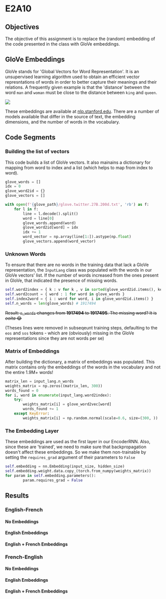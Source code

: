 # E2A10

## Objectives
The objective of this assignment is to replace the (random) embedding of the code presented in the class with GloVe embeddings. 

## GloVe Embeddings
GloVe stands for 'Global Vectors for Word Representation'. It is an unsupervised learning algorithm used to obtain an efficient vector represntations of words in order to better capture their meanings and their relations. A frequently given example is that the 'distance' between the word `man` and `woman` must be close to the distance between `king` and `queen`.


![](https://nlp.stanford.edu/projects/glove/images/man_woman_small.jpg)


These embeddings are available at [nlp.stanford.edu](https://nlp.stanford.edu/projects/glove/). There are a number of models available that differ in the source of text, the embedding dimensions, and the number of words in the vocabulary.


## Code Segments

### Building the list of vectors

This code builds a list of GloVe vectors. It also mainains a dictionary for mapping from word to index and a list (which helps to map from index to word).

```python
glove_words = []
idx = 0
glove_word2id = {}
glove_vectors = []

with open(f'{glove_path}/glove.twitter.27B.200d.txt', 'rb') as f:
    for l in f:
        line = l.decode().split()
        word = line[0]
        glove_words.append(word)
        glove_word2id[word] = idx
        idx += 1
        word_vector = np.array(line[1:]).astype(np.float)
        glove_vectors.append(word_vector)
```
### Unknown Words

To ensure that there are no words in the training data that lack a GloVe representation, the `InputLang` class was populated with the words in our GloVe vectors' list. If the number of words increased from the ones present in GloVe, that indicated the presence of missing words.

```python
self.word2index = { k : v for k , v in sorted(glove_word2id.items(), key=operator.itemgetter(1))}
self.word2count = { word : 1 for word in glove_words }
self.index2word = { i : word for word, i in glove_word2id.items() }
self.n_words = len(glove_words) # 1917494
```

~~Result: `n_words` changes from **1917494** to **1917495**. The missing word? It is *ooita* 😂~~

(Theses lines were removed in subseqeunt training steps, defaulting to the `eos` and `sos` tokens - which are (obviously) missing in the GloVe representations since they are not words per se)

### Matrix of Embeddings

After building the dictionary, a matrix of embeddings was populated. This matrix contains only the embeddings of the words in the vocabulary and not the entire 1.9M+ words!

```python
matrix_len = input_lang.n_words
weights_matrix = np.zeros((matrix_len, 300))
words_found = 0
for i, word in enumerate(input_lang.word2index):
    try: 
        weights_matrix[i] = glove_word2vec[word]
        words_found += 1
    except KeyError:
        weights_matrix[i] = np.random.normal(scale=0.6, size=(300, ))

```

### The Embedding Layer

These embeddings are used as the first layer in our EncoderRNN. Also, since these are 'trained', we need to make sure that backpropagation doesn't affect these embeddings. So we make them non-trainable by setting the `requires_grad` argument of their parameters to `False`

```python
self.embedding = nn.Embedding(input_size, hidden_size)
self.embedding.weight.data.copy_(torch.from_numpy(weights_matrix))
for param in self.embedding.parameters():
        param.requires_grad = False
```

## Results

### English-French

#### No Embeddings

#### English Embeddings

#### English + French Embeddings 



### French-English

#### No Embeddings

#### English Embeddings

#### English + French Embeddings 
